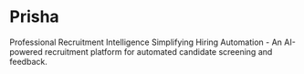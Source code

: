 #  Prisha
Professional Recruitment Intelligence Simplifying Hiring Automation - An AI-powered recruitment platform for automated candidate screening and feedback.

